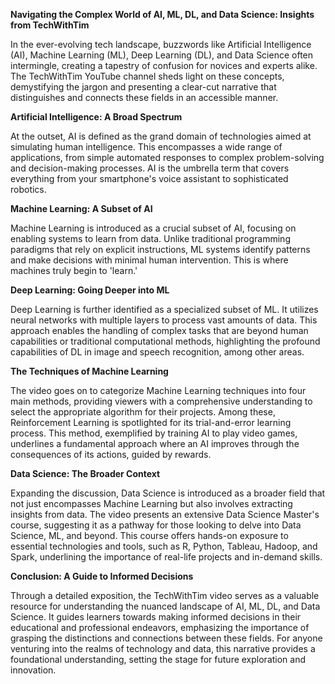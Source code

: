 **Navigating the Complex World of AI, ML, DL, and Data Science: Insights from TechWithTim**

In the ever-evolving tech landscape, buzzwords like Artificial Intelligence (AI), Machine Learning (ML), Deep Learning (DL), and Data Science often intermingle, creating a tapestry of confusion for novices and experts alike. The TechWithTim YouTube channel sheds light on these concepts, demystifying the jargon and presenting a clear-cut narrative that distinguishes and connects these fields in an accessible manner.

**Artificial Intelligence: A Broad Spectrum**

At the outset, AI is defined as the grand domain of technologies aimed at simulating human intelligence. This encompasses a wide range of applications, from simple automated responses to complex problem-solving and decision-making processes. AI is the umbrella term that covers everything from your smartphone's voice assistant to sophisticated robotics.

**Machine Learning: A Subset of AI**

Machine Learning is introduced as a crucial subset of AI, focusing on enabling systems to learn from data. Unlike traditional programming paradigms that rely on explicit instructions, ML systems identify patterns and make decisions with minimal human intervention. This is where machines truly begin to 'learn.'

**Deep Learning: Going Deeper into ML**

Deep Learning is further identified as a specialized subset of ML. It utilizes neural networks with multiple layers to process vast amounts of data. This approach enables the handling of complex tasks that are beyond human capabilities or traditional computational methods, highlighting the profound capabilities of DL in image and speech recognition, among other areas.

**The Techniques of Machine Learning**

The video goes on to categorize Machine Learning techniques into four main methods, providing viewers with a comprehensive understanding to select the appropriate algorithm for their projects. Among these, Reinforcement Learning is spotlighted for its trial-and-error learning process. This method, exemplified by training AI to play video games, underlines a fundamental approach where an AI improves through the consequences of its actions, guided by rewards.

**Data Science: The Broader Context**

Expanding the discussion, Data Science is introduced as a broader field that not just encompasses Machine Learning but also involves extracting insights from data. The video presents an extensive Data Science Master's course, suggesting it as a pathway for those looking to delve into Data Science, ML, and beyond. This course offers hands-on exposure to essential technologies and tools, such as R, Python, Tableau, Hadoop, and Spark, underlining the importance of real-life projects and in-demand skills.

**Conclusion: A Guide to Informed Decisions**

Through a detailed exposition, the TechWithTim video serves as a valuable resource for understanding the nuanced landscape of AI, ML, DL, and Data Science. It guides learners towards making informed decisions in their educational and professional endeavors, emphasizing the importance of grasping the distinctions and connections between these fields. For anyone venturing into the realms of technology and data, this narrative provides a foundational understanding, setting the stage for future exploration and innovation.